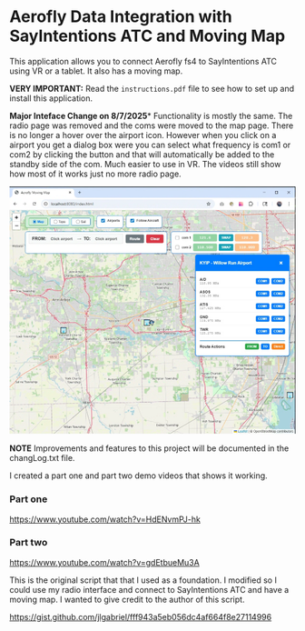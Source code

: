 # Aerofly Data Integration with SayIntentions ATC and Moving Map

This application allows you to connect Aerofly fs4 to SayIntentions ATC using VR or a tablet.  It also has a moving map.

**VERY IMPORTANT:** Read the `instructions.pdf` file to see how to set up and install this application.

**Major Inteface Change on 8/7/2025*** Functionality is mostly the same.  The radio page was removed and the coms were moved to the map page.  There is no longer a hover over the airport icon.  However when you click on a airport you get a dialog box were you can select what frequency is com1 or com2 by clicking the button and that will automatically be added to the standby side of the com.  Much easier to use in VR.  The videos still show how most of it works just no more radio page. 

![Latest Interface](screenshots/newInterface.png)

**NOTE** Improvements and features to this project will be documented in the changLog.txt file.

I created a part one and part two demo videos that shows it working.

### Part one  
https://www.youtube.com/watch?v=HdENvmPJ-hk

### Part two  
https://www.youtube.com/watch?v=gdEtbueMu3A

This is the original script that that I used as a foundation. I modified so I could use my radio interface and connect to SayIntentions ATC and have a moving map. I wanted to give credit to the author of this script.

https://gist.github.com/jlgabriel/fff943a5eb056dc4af664f8e27114996